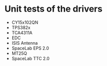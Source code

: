 # Unit tests of the drivers

* CY15x102QN
* TPS382x
* TCA4311A
* EDC
* ISIS Antenna
* SpaceLab EPS 2.0
* MT25Q
* SpaceLab TTC 2.0
